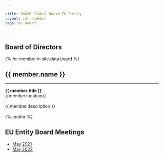 ```yaml
---

title: OWASP Global Board EU Entity
layout: col-sidebar
tags: eu board

---
```


<h2>Board of Directors</h2>

<section id="board" class="corporate">
<div>	
 {% for member in site.data.board %}
    <div class="member-container">
        <div class="member-img-container">	
            <div class="member-img" style="background-image: url({{ member.image }});">
            </div>
        </div>
        <div class="member-caption"><h2>{{ member.name }}</h2><hr><strong>{{ member.title }}</strong><br/>
        <div class="member-location">{{member.location}}</div></div><br/>
        <div class="member-info">{{ member.description }}</div>	
    </div>
    <div style="height:18px;"></div>
{% endfor %}	
</div>
</section>

## EU Entity Board Meetings

- [May 2021](/www-board-eu/202105)
- [May 2022](/www-board-eu/202205)
